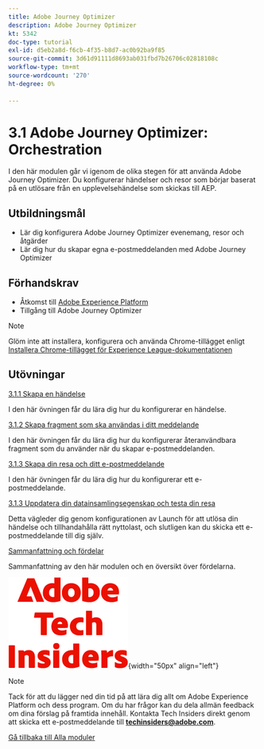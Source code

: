 ```yaml
---
title: Adobe Journey Optimizer
description: Adobe Journey Optimizer
kt: 5342
doc-type: tutorial
exl-id: d5eb2a8d-f6cb-4f35-b8d7-ac0b92ba9f85
source-git-commit: 3d61d91111d8693ab031fbd7b26706c02818108c
workflow-type: tm+mt
source-wordcount: '270'
ht-degree: 0%

---
```


# 3.1 Adobe Journey Optimizer: Orchestration

I den här modulen går vi igenom de olika stegen för att använda Adobe Journey Optimizer. Du konfigurerar händelser och resor som börjar baserat på en utlösare från en upplevelsehändelse som skickas till AEP.

## Utbildningsmål

- Lär dig konfigurera Adobe Journey Optimizer evenemang, resor och åtgärder
- Lär dig hur du skapar egna e-postmeddelanden med Adobe Journey Optimizer

## Förhandskrav

- Åtkomst till [Adobe Experience Platform](https://experience.adobe.com/platform)
- Tillgång till Adobe Journey Optimizer

>[!NOTE]
>
>Glöm inte att installera, konfigurera och använda Chrome-tillägget enligt [Installera Chrome-tillägget för Experience League-dokumentationen](../../../getting-started/gettingstarted/ex1.md)

## Utövningar

[3.1.1 Skapa en händelse](./ex1.md)

I den här övningen får du lära dig hur du konfigurerar en händelse.

[3.1.2 Skapa fragment som ska användas i ditt meddelande](./ex2.md)

I den här övningen får du lära dig hur du konfigurerar återanvändbara fragment som du använder när du skapar e-postmeddelanden.

[3.1.3 Skapa din resa och ditt e-postmeddelande](./ex3.md)

I den här övningen får du lära dig hur du konfigurerar ett e-postmeddelande.

[3.1.3 Uppdatera din datainsamlingsegenskap och testa din resa](./ex4.md)

Detta vägleder dig genom konfigurationen av Launch för att utlösa din händelse och tillhandahålla rätt nyttolast, och slutligen kan du skicka ett e-postmeddelande till dig själv.

[Sammanfattning och fördelar](./summary.md)

Sammanfattning av den här modulen och en översikt över fördelarna.

![Tech Insiders](./../../../../assets/images/techinsiders.png){width="50px" align="left"}

>[!NOTE]
>
>Tack för att du lägger ned din tid på att lära dig allt om Adobe Experience Platform och dess program. Om du har frågor kan du dela allmän feedback om dina förslag på framtida innehåll. Kontakta Tech Insiders direkt genom att skicka ett e-postmeddelande till **techinsiders@adobe.com**.

[Gå tillbaka till Alla moduler](./../../../../overview.md)
